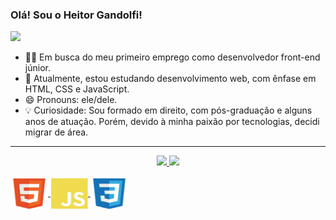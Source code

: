 ### Olá! Sou o Heitor Gandolfi!

<a href="https://www.linkedin.com/in/heitorgandolfi/" target="_blank"><img src="https://img.shields.io/badge/LinkedIn-0077B5?style=for-the-badge&logo=linkedin&logoColor=white" target="_blank"></a>

- 🙋‍♂️ Em busca do meu primeiro emprego como desenvolvedor front-end júnior.
- 🌱 Atualmente, estou estudando desenvolvimento web, com ênfase em HTML, CSS e JavaScript.
- 😄 Pronouns: ele/dele.
- 💡 Curiosidade: Sou formado em direito, com pós-graduação e alguns anos de atuação. Porém, devido à minha paixão por tecnologias, decidi migrar de área.

<hr>

<div align="center">
  <a href="https://github.com/heitorgandolfi">
  <img height="150em" src="https://github-readme-stats.vercel.app/api?username=heitorgandolfi&show_icons=true&theme=dark&include_all_commits=true&count_private=true"/>
  <img height="150em" src="https://github-readme-stats.vercel.app/api/top-langs/?username=heitorgandolfi&layout=compact&langs_count=7&theme=dark"/>
</div>

<div style="display: inline_block"><br>
  <img align="center" alt="Heitor-HTML" height="50" width="60" src="https://raw.githubusercontent.com/devicons/devicon/master/icons/html5/html5-original.svg">
  <img align="center" alt="Heitor-Js" height="50" width="60" src="https://raw.githubusercontent.com/devicons/devicon/master/icons/javascript/javascript-plain.svg">
  <img align="center" alt="Heitor-CSS" height="50" width="60" src="https://raw.githubusercontent.com/devicons/devicon/master/icons/css3/css3-original.svg">
</div>
